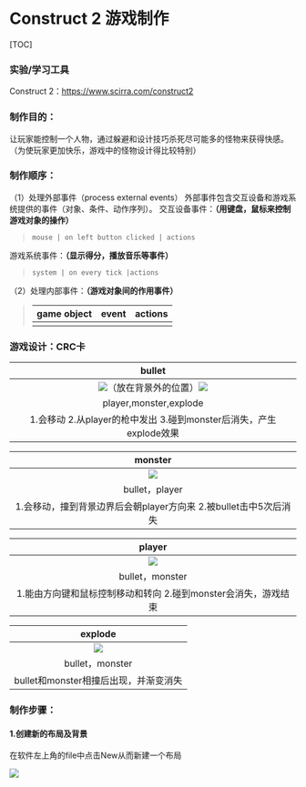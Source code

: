 

# Construct 2 游戏制作

[TOC]



### 实验/学习工具

Construct 2：https://www.scirra.com/construct2



### 制作目的：

让玩家能控制一个人物，通过躲避和设计技巧杀死尽可能多的怪物来获得快感。（为使玩家更加快乐，游戏中的怪物设计得比较特别）

### 制作顺序：

（1）处理外部事件（process external events）
外部事件包含交互设备和游戏系统提供的事件（对象、条件、动作序列）。
交互设备事件：**（用键盘，鼠标来控制游戏对象的操作）**

> ```
> mouse | on left button clicked | actions
> ```

游戏系统事件：**（显示得分，播放音乐等事件）**

> ```
> system | on every tick |actions
> ```

（2）处理内部事件：**（游戏对象间的作用事件）**

> | game object | event | actions |
> | ----------- | ----- | ------- |
> |             |       |         |

### 游戏设计：CRC卡

|                            bullet                            |
| :----------------------------------------------------------: |
| ![](C:\Users\江泽进\Desktop\新建文件夹\bullet.png)（放在背景外的位置）![](C:\Users\江泽进\Desktop\新建文件夹\Snipaste_2018-10-13_18-16-13.png) |
|                    player,monster,explode                    |
| 1.会移动 2.从player的枪中发出 3.碰到monster后消失，产生explode效果 |



|                           monster                            |
| :----------------------------------------------------------: |
| ![](C:\Users\江泽进\Desktop\新建文件夹\Snipaste_2018-10-10_21-21-52.png) |
|                        bullet，player                        |
| 1.会移动，撞到背景边界后会朝player方向来 2.被bullet击中5次后消失 |



|                            player                            |
| :----------------------------------------------------------: |
|      ![](C:\Users\江泽进\Desktop\新建文件夹\player.png)      |
|                       bullet，monster                        |
| 1.能由方向键和鼠标控制移动和转向 2.碰到monster会消失，游戏结束 |

|                       explode                       |
| :-------------------------------------------------: |
| ![](C:\Users\江泽进\Desktop\新建文件夹\explode.png) |
|                   bullet，monster                   |
|        bullet和monster相撞后出现，并渐变消失        |

### 制作步骤：

#### 1.创建新的布局及背景

在软件左上角的file中点击New从而新建一个布局

![](C:\Users\江泽进\Desktop\新建文件夹\Snipaste_2018-10-13_21-14-37.png)